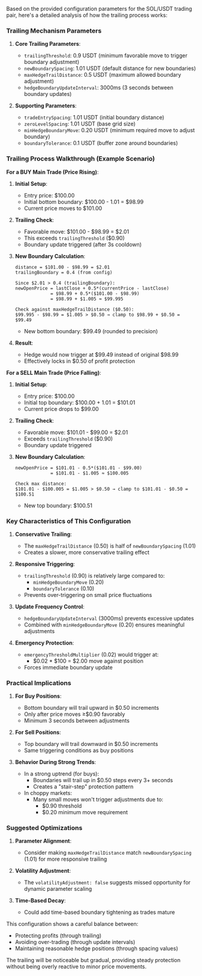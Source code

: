 Based on the provided configuration parameters for the SOL/USDT trading pair, here's a detailed analysis of how the trailing process works:

### Trailing Mechanism Parameters

1. **Core Trailing Parameters**:
   - `trailingThreshold`: 0.9 USDT (minimum favorable move to trigger boundary adjustment)
   - `newBoundarySpacing`: 1.01 USDT (default distance for new boundaries)
   - `maxHedgeTrailDistance`: 0.5 USDT (maximum allowed boundary adjustment)
   - `hedgeBoundaryUpdateInterval`: 3000ms (3 seconds between boundary updates)

2. **Supporting Parameters**:
   - `tradeEntrySpacing`: 1.01 USDT (initial boundary distance)
   - `zeroLevelSpacing`: 1.01 USDT (base grid size)
   - `minHedgeBoundaryMove`: 0.20 USDT (minimum required move to adjust boundary)
   - `boundaryTolerance`: 0.1 USDT (buffer zone around boundaries)

### Trailing Process Walkthrough (Example Scenario)

**For a BUY Main Trade (Price Rising)**:

1. **Initial Setup**:
   - Entry price: $100.00
   - Initial bottom boundary: $100.00 - 1.01 = $98.99
   - Current price moves to $101.00

2. **Trailing Check**:
   - Favorable move: $101.00 - $98.99 = $2.01
   - This exceeds `trailingThreshold` ($0.90)
   - Boundary update triggered (after 3s cooldown)

3. **New Boundary Calculation**:
   ```
   distance = $101.00 - $98.99 = $2.01
   trailingBoundary = 0.4 (from config)
   
   Since $2.01 > 0.4 (trailingBoundary):
   newOpenPrice = lastClose + 0.5*(currentPrice - lastClose)
                = $98.99 + 0.5*($101.00 - $98.99)
                = $98.99 + $1.005 ≈ $99.995
   
   Check against maxHedgeTrailDistance ($0.50):
   $99.995 - $98.99 = $1.005 > $0.50 → clamp to $98.99 + $0.50 = $99.49
   ```
   - New bottom boundary: $99.49 (rounded to precision)

4. **Result**:
   - Hedge would now trigger at $99.49 instead of original $98.99
   - Effectively locks in $0.50 of profit protection

**For a SELL Main Trade (Price Falling)**:

1. **Initial Setup**:
   - Entry price: $100.00
   - Initial top boundary: $100.00 + 1.01 = $101.01
   - Current price drops to $99.00

2. **Trailing Check**:
   - Favorable move: $101.01 - $99.00 = $2.01
   - Exceeds `trailingThreshold` ($0.90)
   - Boundary update triggered

3. **New Boundary Calculation**:
   ```
   newOpenPrice = $101.01 - 0.5*($101.01 - $99.00) 
                = $101.01 - $1.005 ≈ $100.005
   
   Check max distance:
   $101.01 - $100.005 = $1.005 > $0.50 → clamp to $101.01 - $0.50 = $100.51
   ```
   - New top boundary: $100.51

### Key Characteristics of This Configuration

1. **Conservative Trailing**:
   - The `maxHedgeTrailDistance` (0.50) is half of `newBoundarySpacing` (1.01)
   - Creates a slower, more conservative trailing effect

2. **Responsive Triggering**:
   - `trailingThreshold` (0.90) is relatively large compared to:
     - `minHedgeBoundaryMove` (0.20)
     - `boundaryTolerance` (0.10)
   - Prevents over-triggering on small price fluctuations

3. **Update Frequency Control**:
   - `hedgeBoundaryUpdateInterval` (3000ms) prevents excessive updates
   - Combined with `minHedgeBoundaryMove` (0.20) ensures meaningful adjustments

4. **Emergency Protection**:
   - `emergencyThresholdMultiplier` (0.02) would trigger at:
     - $0.02 * $100 = $2.00 move against position
   - Forces immediate boundary update

### Practical Implications

1. **For Buy Positions**:
   - Bottom boundary will trail upward in $0.50 increments
   - Only after price moves ≥$0.90 favorably
   - Minimum 3 seconds between adjustments

2. **For Sell Positions**:
   - Top boundary will trail downward in $0.50 increments
   - Same triggering conditions as buy positions

3. **Behavior During Strong Trends**:
   - In a strong uptrend (for buys):
     - Boundaries will trail up in $0.50 steps every 3+ seconds
     - Creates a "stair-step" protection pattern
   - In choppy markets:
     - Many small moves won't trigger adjustments due to:
       - $0.90 threshold
       - $0.20 minimum move requirement

### Suggested Optimizations

1. **Parameter Alignment**:
   - Consider making `maxHedgeTrailDistance` match `newBoundarySpacing` (1.01) for more responsive trailing

2. **Volatility Adjustment**:
   - The `volatilityAdjustment: false` suggests missed opportunity for dynamic parameter scaling

3. **Time-Based Decay**:
   - Could add time-based boundary tightening as trades mature

This configuration shows a careful balance between:
- Protecting profits (through trailing)
- Avoiding over-trading (through update intervals)
- Maintaining reasonable hedge positions (through spacing values)

The trailing will be noticeable but gradual, providing steady protection without being overly reactive to minor price movements.
